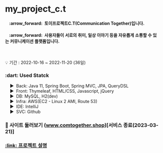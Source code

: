 # my_project_c.t
<!-- 설명 -->
<div>
  <h4>&nbsp;&nbsp;&nbsp;&nbsp;:arrow_forward:&nbsp;&nbsp;토이프로젝트C.T(Communication Together)입니다.</h4>
  <h4>&nbsp;&nbsp;&nbsp;&nbsp;:arrow_forward:&nbsp;&nbsp;사용자들이 서로의 취미, 일상 이야기 등을 자유롭게 소통할 수 있는 커뮤니케이션 플랫폼입니다.</h4>
</div>
<br />

<!-- 프로젝트 기간 -->
:bulb: 기간 : 2022-10-16 ~ 2022-11-20 (36일)<br />

<!-- 사용 기술 -->
<div>
  <h3>:dart: Used Statck</h3>
  
  &nbsp;&nbsp;&nbsp;&nbsp;:arrow_forward:&nbsp;&nbsp;Back: Java 11, Spring Boot, Spring MVC, JPA, QueryDSL<br />
  &nbsp;&nbsp;&nbsp;&nbsp;:arrow_forward:&nbsp;&nbsp;Front: Thymeleaf, HTML/CSS, Javascript, jQuery<br />
  &nbsp;&nbsp;&nbsp;&nbsp;:arrow_forward:&nbsp;&nbsp;DB: MySQL, H2(dev)<br />
  &nbsp;&nbsp;&nbsp;&nbsp;:arrow_forward:&nbsp;&nbsp;Infra: AWS(EC2 - Linux 2 AMI, Route 53)<br />
  &nbsp;&nbsp;&nbsp;&nbsp;:arrow_forward:&nbsp;&nbsp;IDE: IntelliJ<br />
  &nbsp;&nbsp;&nbsp;&nbsp;:arrow_forward:&nbsp;&nbsp;SVC: Github <br />
</div>
<!-- 사이트 링크 연결 -->

<!-- 사이트 링크 연결 -->
<h3>
  
  :link: 사이트 둘러보기 
  (www.comtogether.shop)[서비스 종료(2023-03-21)]
</h3>

<!-- detail 링크 연결 -->
<h3>
  <a href="https://puzzled-detail-b29.notion.site/84b46026a23749889975aaac99e581d4" 
     title="프로젝트 설명">
    :link: 프로젝트 설명
  </a>
</h3>
